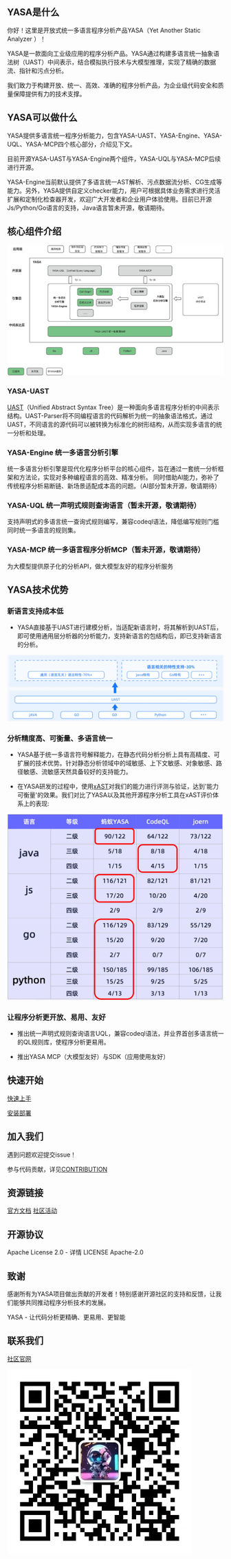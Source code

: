 ## YASA是什么

你好！这里是开放式统一多语言程序分析产品YASA（Yet Another Static Analyzer ）！


YASA是一款面向工业级应用的程序分析产品。YASA通过构建多语言统一抽象语法树（UAST）中间表示，结合模拟执行技术与大模型推理，实现了精确的数据流、指针和污点分析。


我们致力于构建开放、统一、高效、准确的程序分析产品，为企业级代码安全和质量保障提供有力的技术支撑。


## YASA可以做什么 

YASA提供多语言统一程序分析能力，包含YASA-UAST、YASA-Engine、YASA-UQL、YASA-MCP四个核心部分，介绍见下文。

目前开源YASA-UAST与YASA-Engine两个组件，YASA-UQL与YASA-MCP后续进行开源。

YASA-Engine当前默认提供了多语言统一AST解析、污点数据流分析、CG生成等能力。另外，YASA提供自定义checker能力，用户可根据具体业务需求进行灵活扩展和定制化检查器开发，欢迎广大开发者和企业用户体验使用。目前已开源Js/Python/Go语言的支持，Java语言暂未开源，敬请期待。

## 核心组件介绍
<img src="folder-img/Structure.png"  />

### YASA-UAST
[UAST](https://github.com/antgroup/YASA-UAST)（Unified Abstract Syntax Tree）是一种面向多语言程序分析的中间表示结构。UAST-Parser将不同编程语言的代码解析为统一的抽象语法格式，通过UAST，不同语言的源代码可以被转换为标准化的树形结构，从而实现多语言的统一分析和处理。

### YASA-Engine 统一多语言分析引擎
统一多语言分析引擎是现代化程序分析平台的核心组件，旨在通过一套统一分析框架和方法论，实现对多种编程语言的高效、精准分析。 同时借助AI能力，弥补了传统程序分析易断链、新场景适配成本高的问题。（AI部分暂未开源，敬请期待）

### YASA-UQL 统一声明式规则查询语言（暂未开源，敬请期待）
支持声明式的多语言统一查询式规则编写，兼容codeql语法，降低编写规则门槛同时统一多语言的规则集。

### YASA-MCP 统一多语言程序分析MCP（暂未开源，敬请期待）
为大模型提供原子化的分析API，做大模型友好的程序分析服务

## YASA技术优势

### 新语言支持成本低
- YASA直接基于UAST进行建模分析，当适配新语言时，将其解析到UAST后，即可使用通用层分析器的分析能力，支持新语言的包结构后，即已支持新语言的分析。

<img src="folder-img/newLanguage.png"  />


### 分析精度高、可衡量、多语言统一
- YASA基于统一多语言符号解释能力，在静态代码分析分析上具有高精度、可扩展的技术优势。针对静态分析领域中的域敏感、上下文敏感、对象敏感、路径敏感、流敏感天然具备较好的支持能力。

- 在YASA研发的过程中，使用[xAST](https://github.com/alipay/ant-application-security-testing-benchmark)对我们的能力进行评测与验证，达到'能力可衡量'的效果。我们对比了YASA以及其他开源程序分析工具在xAST评价体系上的表现:

<img src="folder-img/xastTest.png"  />

### 让程序分析更开放、易用、友好
- 推出统一声明式规则查询语言UQL，兼容codeql语法，并业界首创多语言统一的QL规则库，使程序分析更易用。

- 推出YASA MCP（大模型友好）与SDK（应用使用友好）


## 快速开始
[快速上手](https://www.yuque.com/u22090306/bebf6g/evyf4chw26deq8xq)

[安装部署](https://www.yuque.com/u22090306/bebf6g/gm7b32tcn9vosgll)

## 加入我们
遇到问题欢迎提交issue！

参与代码贡献，详见[CONTRIBUTION](https://www.yuque.com/u22090306/bebf6g/rgm1xmoa38wlfxzc)

## 资源链接
[官方文档](https://www.yuque.com/u22090306/bebf6g)
[社区活动](https://www.yuque.com/u22090306/bebf6g/fn1rauxwtp7z0l1u)

## 开源协议
Apache License 2.0 - 详情 LICENSE Apache-2.0

## 致谢
感谢所有为YASA项目做出贡献的开发者！特别感谢开源社区的支持和反馈，让我们能够共同推动程序分析技术的发展。

YASA - 让代码分析更精确、更易用、更智能

## 联系我们

[社区官网]()

<img src="folder-img/contactus.png"  />

